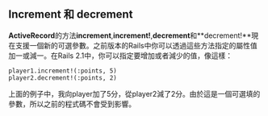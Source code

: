 ## Increment 和 decrement

**ActiveRecord**的方法**increment**,**increment!**,**decrement**和**decrement!**現在支援一個新的可選參數。之前版本的Rails中你可以透過這些方法指定的屬性值加一或減一。在Rails 2.1中，你可以指定要增加或者減少的值，像這樣：

	player1.increment!(:points, 5)
	player2.decrement!(:points, 2)
                                      
上面的例子中，我向player加了5分，從player2減了2分。由於這是一個可選填的參數，所以之前的程式碼不會受到影響。